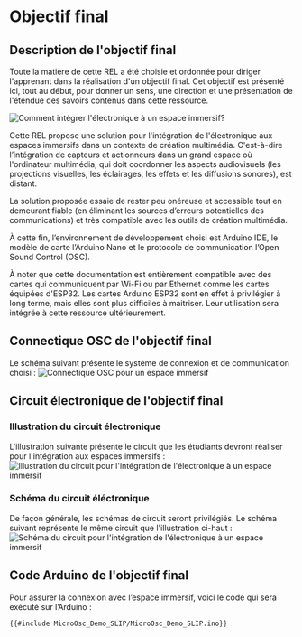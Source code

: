 # Objectif final


## Description de l'objectif final

Toute la matière de cette REL a été choisie et ordonnée pour diriger l'apprenant dans la réalisation d'un objectif final. Cet objectif est présenté ici, tout au début, pour donner un sens, une direction et une présentation de l'étendue des savoirs contenus dans cette ressource.

![Comment intégrer l'électronique à un espace immersif?](./integration_electro_espace.png)

Cette REL propose une solution pour l'intégration de l'électronique aux espaces immersifs dans un contexte de création multimédia. C'est-à-dire l’intégration de capteurs et actionneurs dans un grand espace où l'ordinateur multimédia, qui doit coordonner les aspects audiovisuels (les projections visuelles, les éclairages, les effets et les diffusions sonores), est distant. 

La solution proposée essaie de rester peu onéreuse et accessible tout en demeurant fiable (en éliminant les sources d’erreurs potentielles des communications) et très compatible avec les outils de création multimédia.

À cette fin, l’environnement de développement choisi est Arduino IDE, le modèle de carte l’Arduino Nano et le protocole de communication l’Open Sound Control (OSC).

À noter que cette documentation est entièrement compatible avec des cartes qui communiquent par Wi-Fi ou par Ethernet comme les cartes équipées d'ESP32. Les cartes Arduino ESP32 sont en effet à privilégier à long terme, mais elles sont plus difficiles à maitriser. Leur utilisation sera intégrée à cette ressource ultérieurement.

## Connectique OSC de l'objectif final

Le schéma suivant présente le système de connexion et de communication choisi :
![Connectique OSC pour un espace immersif](./osc_espace_immersif_connectique.svg)

## Circuit électronique de l'objectif final

### Illustration du circuit électronique

L'illustration suivante présente le circuit que les étudiants devront réaliser pour l'intégration aux espaces immersifs :
![Illustration du circuit pour l'intégration de l'électronique à un espace immersif](./osc_espace_immersif_illustration.png)

### Schéma du circuit éléctronique

De façon générale, les schémas de circuit seront privilégiés. Le schéma suivant représente le même circuit que l'illustration ci-haut :
![Schéma du circuit pour l'intégration de l'électronique à un espace immersif](./osc_espace_immersif_schema.png)

## Code Arduino de l'objectif final

Pour assurer la connexion avec l’espace immersif, voici le code qui sera exécuté sur l’Arduino :
```arduino
{{#include MicroOsc_Demo_SLIP/MicroOsc_Demo_SLIP.ino}}
```
